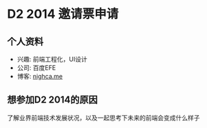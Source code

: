# D2 2014 邀请票申请

## 个人资料

- 兴趣: 前端工程化，UI设计
- 公司: 百度EFE
- 博客: [nighca.me](http://nighca.me) 

## 想参加D2 2014的原因

了解业界前端技术发展状况，以及一起思考下未来的前端会变成什么样子
